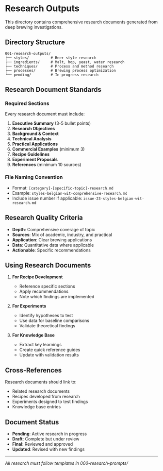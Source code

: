 # Research Outputs

This directory contains comprehensive research documents generated from deep brewing investigations.

## Directory Structure

```
001-research-outputs/
├── styles/          # Beer style research
├── ingredients/     # Malt, hop, yeast, water research  
├── techniques/      # Process and method research
├── processes/       # Brewing process optimization
└── pending/         # In-progress research
```

## Research Document Standards

### Required Sections
Every research document must include:

1. **Executive Summary** (3-5 bullet points)
2. **Research Objectives** 
3. **Background & Context**
4. **Technical Analysis**
5. **Practical Applications**
6. **Commercial Examples** (minimum 3)
7. **Recipe Guidelines**
8. **Experiment Proposals**
9. **References** (minimum 10 sources)

### File Naming Convention
- Format: `[category]-[specific-topic]-research.md`
- Example: `styles-belgian-wit-comprehensive-research.md`
- Include issue number if applicable: `issue-23-styles-belgian-wit-research.md`

## Research Quality Criteria

- **Depth**: Comprehensive coverage of topic
- **Sources**: Mix of academic, industry, and practical
- **Application**: Clear brewing applications
- **Data**: Quantitative data where applicable
- **Actionable**: Specific recommendations

## Using Research Documents

1. **For Recipe Development**
   - Reference specific sections
   - Apply recommendations
   - Note which findings are implemented

2. **For Experiments**
   - Identify hypotheses to test
   - Use data for baseline comparisons
   - Validate theoretical findings

3. **For Knowledge Base**
   - Extract key learnings
   - Create quick reference guides
   - Update with validation results

## Cross-References

Research documents should link to:
- Related research documents
- Recipes developed from research
- Experiments designed to test findings
- Knowledge base entries

## Document Status

- **Pending**: Active research in progress
- **Draft**: Complete but under review
- **Final**: Reviewed and approved
- **Updated**: Revised with new findings

---

*All research must follow templates in 000-research-prompts/*